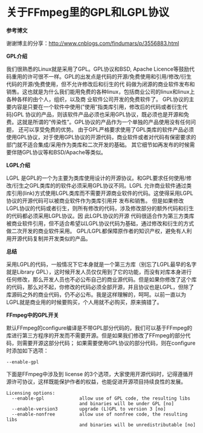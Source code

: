 
# 关于FFmpeg里的GPL和LGPL协议 #

**参考博文**

谢谢博主的分享：http://www.cnblogs.com/findumars/p/3556883.html

**GPL介绍**

我们很熟悉的Linux就是采用了GPL。GPL协议和BSD, Apache Licence等鼓励代码重用的许可很不一样。GPL的出发点是代码的开源/免费使用和引用/修改/衍生代码的开源/免费使用，但不允许修改后和衍生的代 码做为闭源的商业软件发布和销售。这也就是为什么我们能用免费的各种linux，包括商业公司的linux和linux上各种各样的由个人，组织，以及商 业软件公司开发的免费软件了。
GPL协议的主要内容是只要在一个软件中使用(”使用”指类库引用，修改后的代码或者衍生代码)GPL 协议的产品，则该软件产品必须也采用GPL协议，既必须也是开源和免费。这就是所谓的”传染性”。GPL协议的产品作为一个单独的产品使用没有任何问题， 还可以享受免费的优势。
由于GPL严格要求使用了GPL类库的软件产品必须使用GPL协议，对于使用GPL协议的开源代码，商业软件或者对代码有保密要求的部门就不适合集成/采用作为类库和二次开发的基础。
其它细节如再发布的时候需要伴随GPL协议等和BSD/Apache等类似。

**LGPL介绍**

LGPL 是GPL的一个为主要为类库使用设计的开源协议。和GPL要求任何使用/修改/衍生之GPL类库的的软件必须采用GPL协议不同。LGPL 允许商业软件通过类库引用(link)方式使用LGPL类库而不需要开源商业软件的代码。这使得采用LGPL协议的开源代码可以被商业软件作为类库引用并 发布和销售。
但是如果修改LGPL协议的代码或者衍生，则所有修改的代码，涉及修改部分的额外代码和衍生的代码都必须采用LGPL协议。因 此LGPL协议的开源 代码很适合作为第三方类库被商业软件引用，但不适合希望以LGPL协议代码为基础，通过修改和衍生的方式做二次开发的商业软件采用。
GPL/LGPL都保障原作者的知识产权，避免有人利用开源代码复制并开发类似的产品。

**总结**

采用LGPL的代码，一般情况下它本身就是一个第三方库（别忘了LGPL最早的名字就是Library GPL），这时候开发人员仅仅用到了它的功能，而没有对库本身进行任何修改，那么开发人员也不必公布自己的商业源代码。但是如果你修改了这个库的代码，那么对不起，你修改的代码必须全部开源，并且协议也是LGPL，但除了库源码之外的商业代码，仍不必公布。我是这样理解的，呵呵。以前一直以为LGPL就是商业用的时候要购买，个人用就不必购买，原来搞错了。

**FFmpeg中的GPL开关**

默认FFmpeg的configure编译是不带GPL部分代码的，我们可以基于FFmpeg的库进行第三方程序的开发而不需要开源。但是如果我们修改了FFmpeg的部分代码，则需要开源这部分代码；
如果需要使用GPL协议的部分代码，则在configure时添加如下选项：

    --enable-gpl


下面是FFmpeg中涉及到 license 的3个选项，大家使用开源代码时，记得遵循开源许可协议，这样既能保护作者的权益，也能促进开源项目持续良性的发展。

```
Licensing options:
  --enable-gpl             allow use of GPL code, the resulting libs
                           and binaries will be under GPL [no]
  --enable-version3        upgrade (L)GPL to version 3 [no]
  --enable-nonfree         allow use of nonfree code, the resulting libs
                           and binaries will be unredistributable [no]
```